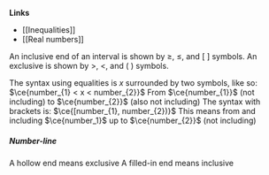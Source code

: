 **Links**
- [[Inequalities]] 
- [[Real numbers]] 

An inclusive end of an interval is shown by $\geq$, $\leq$, and $[$ $]$ symbols.
An exclusive is shown by $>$, $<$, and $($ $)$ symbols.

The syntax using equalities is $x$ surrounded by two symbols, like so:
	$\ce{number_{1} < x < number_{2}}$
		From $\ce{number_{1}}$ (not including) to $\ce{number_{2}}$ (also not including)
The syntax with brackets is:
	$\ce{[number_{1}, number_{2})}$
		This means from and including $\ce{number_1}$ up to $\ce{number_{2}}$ (not including)


##### Number-line
A hollow end means exclusive
A filled-in end means inclusive
